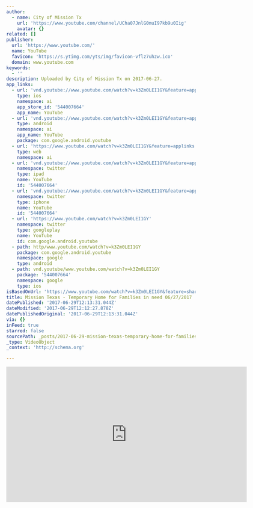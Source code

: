 ```yaml
---
author:
  - name: City of Mission Tx
    url: 'https://www.youtube.com/channel/UCha07JnlG0muI97kb9u0Iig'
    avatar: {}
related: []
publisher:
  url: 'https://www.youtube.com/'
  name: YouTube
  favicon: 'https://s.ytimg.com/yts/img/favicon-vflz7uhzw.ico'
  domain: www.youtube.com
keywords:
  - ''
description: Uploaded by City of Mission Tx on 2017-06-27.
app_links:
  - url: 'vnd.youtube://www.youtube.com/watch?v=k3Zm0LEI1GY&feature=applinks'
    type: ios
    namespace: ai
    app_store_id: '544007664'
    app_name: YouTube
  - url: 'vnd.youtube://www.youtube.com/watch?v=k3Zm0LEI1GY&feature=applinks'
    type: android
    namespace: ai
    app_name: YouTube
    package: com.google.android.youtube
  - url: 'https://www.youtube.com/watch?v=k3Zm0LEI1GY&feature=applinks'
    type: web
    namespace: ai
  - url: 'vnd.youtube://www.youtube.com/watch?v=k3Zm0LEI1GY&feature=applinks'
    namespace: twitter
    type: ipad
    name: YouTube
    id: '544007664'
  - url: 'vnd.youtube://www.youtube.com/watch?v=k3Zm0LEI1GY&feature=applinks'
    namespace: twitter
    type: iphone
    name: YouTube
    id: '544007664'
  - url: 'https://www.youtube.com/watch?v=k3Zm0LEI1GY'
    namespace: twitter
    type: googleplay
    name: YouTube
    id: com.google.android.youtube
  - path: http/www.youtube.com/watch?v=k3Zm0LEI1GY
    package: com.google.android.youtube
    namespace: google
    type: android
  - path: vnd.youtube/www.youtube.com/watch?v=k3Zm0LEI1GY
    package: '544007664'
    namespace: google
    type: ios
isBasedOnUrl: 'https://www.youtube.com/watch?v=k3Zm0LEI1GY&feature=share'
title: Mission Texas - Temporary Home for Families in need 06/27/2017
datePublished: '2017-06-29T12:13:31.044Z'
dateModified: '2017-06-29T12:12:27.878Z'
datePublishedOriginal: '2017-06-29T12:13:31.044Z'
via: {}
inFeed: true
starred: false
sourcePath: _posts/2017-06-29-mission-texas-temporary-home-for-families-in-need-062720.md
_type: VideoObject
_context: 'http://schema.org'

---
```

<iframe src="https://cdn.embedly.com/widgets/media.html?src=https%3A%2F%2Fwww.youtube.com%2Fembed%2Fk3Zm0LEI1GY%3Ffeature%3Doembed&amp;url=http%3A%2F%2Fwww.youtube.com%2Fwatch%3Fv%3Dk3Zm0LEI1GY&amp;image=https%3A%2F%2Fi.ytimg.com%2Fvi%2Fk3Zm0LEI1GY%2Fhqdefault.jpg&amp;key=a715cf41cc93453ca338d350cd26f87b&amp;type=text%2Fhtml&amp;schema=youtube" width="640" height="360" scrolling="no" frameborder="0" allowfullscreen="" style=""></iframe>